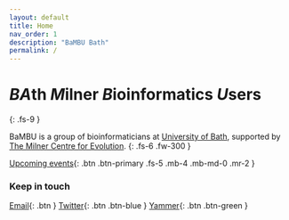 ```yaml
---
layout: default
title: Home
nav_order: 1
description: "BaMBU Bath"
permalink: /
---
```


# *BA*th *M*ilner *B*ioinformatics *U*sers
{: .fs-9 }

BaMBU is a group of bioinformaticians at [University of Bath](https://www.bath.ac.uk/), supported by [The Milner Centre for Evolution](https://www.bath.ac.uk/research-centres/milner-centre-for-evolution/).
{: .fs-6 .fw-300 }

[Upcoming events](/schedule){: .btn .btn-primary .fs-5 .mb-4 .mb-md-0 .mr-2 }

### Keep in touch

[Email](mailto:bambu@bath.ac.uk){: .btn }
[Twitter](https://twitter.com/bambu_bath){: .btn .btn-blue }
[Yammer](https://web.yammer.com/main/org/bath.ac.uk/groups/eyJfdHlwZSI6Ikdyb3VwIiwiaWQiOiIxMjAzNzY0Njc0NTYifQ/all){: .btn .btn-green }
